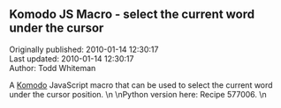 ## Komodo JS Macro - select the current word under the cursor  
Originally published: 2010-01-14 12:30:17  
Last updated: 2010-01-14 12:30:17  
Author: Todd Whiteman  
  
A [Komodo](http://www.activestate.com/komodo) JavaScript macro that can be used to select the current word under the cursor position.\n\nPython version here: Recipe 577006. \n
